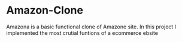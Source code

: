 # Amazon-Clone
Amazona is a basic functional clone of Amazone site. In this project I implemented the most crutial funtions of a ecommerce ebsite
